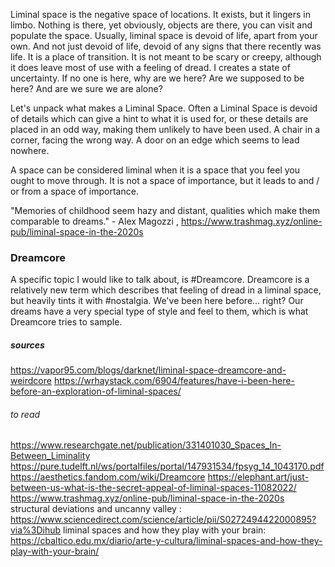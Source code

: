 
Liminal space is the negative space of locations. It exists, but it lingers in limbo. Nothing is there, yet obviously, objects are there, you can visit and populate the space. Usually, liminal space is devoid of life, apart from your own. And not just devoid of life, devoid of any signs that there recently was life. It is a place of transition. It is not meant to be scary or creepy, although it does leave most of use with a feeling of dread. I creates a state of uncertainty. If no one is here, why are we here? Are we supposed to be here? And are we sure we are alone?

Let's unpack what makes a Liminal Space. Often a Liminal Space is devoid of details which can give a hint to what it is used for, or these details are placed in an odd way, making them unlikely to have been used. A chair in a corner, facing the wrong way. A door on an edge which seems to lead nowhere. 

A space can be considered liminal when it is a space that you feel you ought to move through. It is not a space of importance, but it leads to and / or from a space of importance.

"Memories of childhood seem hazy and distant, qualities which make them comparable to dreams." - Alex Magozzi , https://www.trashmag.xyz/online-pub/liminal-space-in-the-2020s

### Dreamcore

A specific topic I would like to talk about, is #Dreamcore. Dreamcore is a relatively new term which describes that feeling of dread in a liminal space, but heavily tints it with #nostalgia. We've been here before... right? Our dreams have a very special type of style and feel to them, which is what Dreamcore tries to sample.

##### sources
https://vapor95.com/blogs/darknet/liminal-space-dreamcore-and-weirdcore
https://wrhaystack.com/6904/features/have-i-been-here-before-an-exploration-of-liminal-spaces/
###### to read
https://www.researchgate.net/publication/331401030_Spaces_In-Between_Liminality
https://pure.tudelft.nl/ws/portalfiles/portal/147931534/fpsyg_14_1043170.pdf
https://aesthetics.fandom.com/wiki/Dreamcore
https://elephant.art/just-between-us-what-is-the-secret-appeal-of-liminal-spaces-11082022/
https://www.trashmag.xyz/online-pub/liminal-space-in-the-2020s
structural deviations and uncanny valley : https://www.sciencedirect.com/science/article/pii/S0272494422000895?via%3Dihub
liminal spaces and how they play with your brain: https://cbaltico.edu.mx/diario/arte-y-cultura/liminal-spaces-and-how-they-play-with-your-brain/
